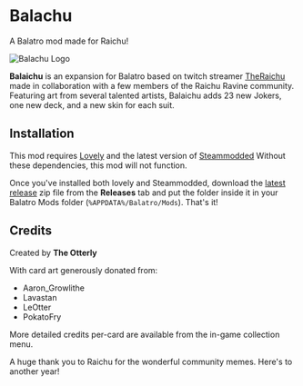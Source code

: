 # Balachu

A Balatro mod made for Raichu!

![Balachu Logo](https://i.imgur.com/z8Jmcsv.png)

**Balaichu** is an expansion for Balatro based on twitch streamer [TheRaichu](https://www.twitch.tv/theraichuuu) made in collaboration with a few members of the Raichu Ravine community. Featuring art from several talented artists, Balaichu adds 23 new Jokers, one new deck, and a new skin for each suit.

## Installation

This mod requires [Lovely](https://github.com/ethangreen-dev/lovely-injector) and the latest version of [Steammodded](https://github.com/Steamopollys/Steamodded) Without these dependencies, this mod will not function.

Once you've installed both lovely and Steammodded, download the [latest release](https://github.com/AhoyGamers/Balachu/releases/tag/Releases) zip file from the **Releases** tab and put the folder inside it in your Balatro Mods folder (`%APPDATA%/Balatro/Mods`). That's it! 

## Credits
Created by **The Otterly**

With card art generously donated from:
* Aaron_Growlithe
* Lavastan
* LeOtter
* PokatoFry

More detailed credits per-card are available from the in-game collection menu.


 A huge thank you to Raichu for the wonderful community memes. Here's to another year!
